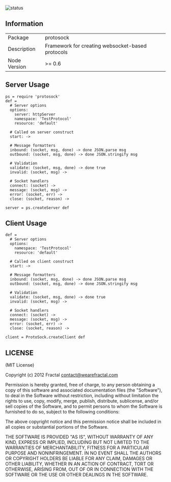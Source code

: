 ![status](https://secure.travis-ci.org/wearefractal/protosock.png?branch=master)

## Information

<table>
<tr> 
<td>Package</td><td>protosock</td>
</tr>
<tr>
<td>Description</td>
<td>Framework for creating websocket-based protocols</td>
</tr>
<tr>
<td>Node Version</td>
<td>>= 0.6</td>
</tr>
</table>

## Server Usage

```coffee-script
ps = require 'protosock'
def =
  # Server options
  options:
    server: httpServer
    namespace: 'TestProtocol'
    resource: 'default'

  # Called on server construct
  start: ->

  # Message formatters
  inbound: (socket, msg, done) -> done JSON.parse msg
  outbound: (socket, msg, done) -> done JSON.stringify msg

  # Validation
  validate: (socket, msg, done) -> done true
  invalid: (socket, msg) ->

  # Socket handlers
  connect: (socket) ->
  message: (socket, msg) ->
  error: (socket, err) ->
  close: (socket, reason) ->

server = ps.createServer def
```

## Client Usage

```coffee-script
def =
  # Server options
  options:
    namespace: 'TestProtocol'
    resource: 'default'

  # Called on client construct
  start: ->

  # Message formatters
  inbound: (socket, msg, done) -> done JSON.parse msg
  outbound: (socket, msg, done) -> done JSON.stringify msg

  # Validation
  validate: (socket, msg, done) -> done true
  invalid: (socket, msg) ->

  # Socket handlers
  connect: (socket) ->
  message: (socket, msg) ->
  error: (socket, err) ->
  close: (socket, reason) ->

client = ProtoSock.createClient def
```

## LICENSE

(MIT License)

Copyright (c) 2012 Fractal <contact@wearefractal.com>

Permission is hereby granted, free of charge, to any person obtaining
a copy of this software and associated documentation files (the
"Software"), to deal in the Software without restriction, including
without limitation the rights to use, copy, modify, merge, publish,
distribute, sublicense, and/or sell copies of the Software, and to
permit persons to whom the Software is furnished to do so, subject to
the following conditions:

The above copyright notice and this permission notice shall be
included in all copies or substantial portions of the Software.

THE SOFTWARE IS PROVIDED "AS IS", WITHOUT WARRANTY OF ANY KIND,
EXPRESS OR IMPLIED, INCLUDING BUT NOT LIMITED TO THE WARRANTIES OF
MERCHANTABILITY, FITNESS FOR A PARTICULAR PURPOSE AND
NONINFRINGEMENT. IN NO EVENT SHALL THE AUTHORS OR COPYRIGHT HOLDERS BE
LIABLE FOR ANY CLAIM, DAMAGES OR OTHER LIABILITY, WHETHER IN AN ACTION
OF CONTRACT, TORT OR OTHERWISE, ARISING FROM, OUT OF OR IN CONNECTION
WITH THE SOFTWARE OR THE USE OR OTHER DEALINGS IN THE SOFTWARE.
